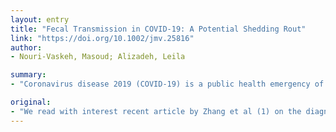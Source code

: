 ```yaml
---
layout: entry
title: "Fecal Transmission in COVID-19: A Potential Shedding Rout"
link: "https://doi.org/10.1002/jmv.25816"
author:
- Nouri-Vaskeh, Masoud; Alizadeh, Leila

summary:
- "Coronavirus disease 2019 (COVID-19) is a public health emergency of international concern. This article is protected by copyright. All rights reserved. We read with interest a recent article by Zhang et al (1) on the diagnosis of the disease by fecal specimen test. The disease was named COVID19 after the recent outbreak of pneumonia with unknown pathogen in Hubei province in China. A severe acute respiratory syndrome coronavirus 2 (SARS-CoV-2) isolated from human airway epithelial cells was named the disease 2019."

original:
- "We read with interest recent article by Zhang et al (1) on the diagnosis of Coronavirus disease 2019 (COVID-19) by fecal specimen test. Following the recent outbreak of pneumonia with unknown pathogen in Hubei province in China, a severe acute respiratory syndrome coronavirus 2 (SARS-CoV-2) isolated from human airway epithelial cells and the disease was named COVID-19.(2) It is a public health emergency of international concern and rapidly spearing all over the world.(3) This article is protected by copyright. All rights reserved."
---
```


